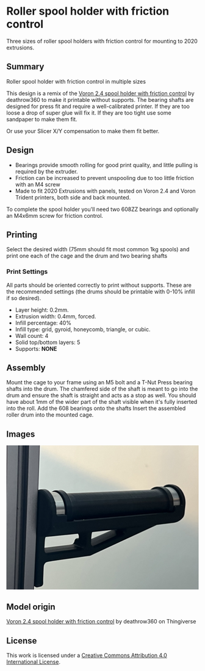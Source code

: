 # Roller spool holder with friction control

Three sizes of roller spool holders with friction control for mounting to 2020 extrusions.

## Summary

Roller spool holder with friction control in multiple sizes

This design is a remix of the [Voron 2.4 spool holder with friction control](https://www.thingiverse.com/thing:5424091) by deathrow360 to make it printable without supports. The bearing shafts are designed for press fit and require a well-calibrated printer. If they are too loose a drop of super glue will fix it. If they are too tight use some sandpaper to make them fit.

Or use your Slicer X/Y compensation to make them fit better.

## Design

- Bearings provide smooth rolling for good print quality, and little pulling is required by the extruder.
- Friction can be increased to prevent unspooling due to too little friction with an M4 screw
- Made to fit 2020 Extrusions with panels, tested on Voron 2.4 and Voron Trident printers, both side and back mounted.

To complete the spool holder you'll need two 608ZZ bearings and optionally an M4x6mm screw for friction control.

## Printing

Select the desired width (75mm should fit most common 1kg spools) and print one each of the cage and the drum and two bearing shafts

### Print Settings

All parts should be oriented correctly to print without supports. These are the recommended settings (the drums should be printable with 0-10% infill if so desired).

- Layer height: 0.2mm.
- Extrusion width: 0.4mm, forced.
- Infill percentage: 40%
- Infill type: grid, gyroid, honeycomb, triangle, or cubic.
- Wall count: 4
- Solid top/bottom layers: 5
- Supports: **NONE**

## Assembly

Mount the cage to your frame using an M5 bolt and a T-Nut
Press bearing shafts into the drum. The chamfered side of the shaft is meant to go into the drum and ensure the shaft is straight and acts as a stop as well. You should have about 1mm of the wider part of the shaft visible when it's fully inserted into the roll.
Add the 608 bearings onto the shafts
Insert the assembled roller drum into the mounted cage.

## Images

![1](./Images/Roller_Spool_Holder_00001.jpeg)

## Model origin

[Voron 2.4 spool holder with friction control](https://www.thingiverse.com/thing:5424091) by deathrow360 on Thingiverse

## License

This work is licensed under a [Creative Commons Attribution 4.0 International License](https://creativecommons.org/licenses/by/4.0/).
